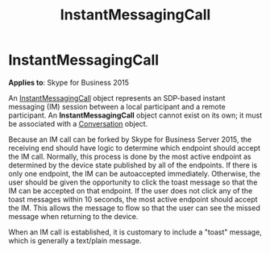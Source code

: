﻿---
title: InstantMessagingCall
description: Describes the InstantMessagingCall object and the necessary association with a Conversation object as it relates to Skype for Business 2015.
TOCTitle: InstantMessagingCall
ms:assetid: e3b82993-177c-4c66-b801-b69f17e1e022
ms:mtpsurl: https://msdn.microsoft.com/library/Dn466023(v=office.16)
ms:contentKeyID: 65239959
ms.date: 07/27/2015
mtps_version: v=office.16
---

# InstantMessagingCall


**Applies to**: Skype for Business 2015

An [InstantMessagingCall](https://msdn.microsoft.com/library/hh161841\(v=office.16\)) object represents an SDP-based instant messaging (IM) session between a local participant and a remote participant. An **InstantMessagingCall** object cannot exist on its own; it must be associated with a [Conversation](https://msdn.microsoft.com/library/hh349224\(v=office.16\)) object.

Because an IM call can be forked by Skype for Business Server 2015, the receiving end should have logic to determine which endpoint should accept the IM call. Normally, this process is done by the most active endpoint as determined by the device state published by all of the endpoints. If there is only one endpoint, the IM can be autoaccepted immediately. Otherwise, the user should be given the opportunity to click the toast message so that the IM can be accepted on that endpoint. If the user does not click any of the toast messages within 10 seconds, the most active endpoint should accept the IM. This allows the message to flow so that the user can see the missed message when returning to the device.

When an IM call is established, it is customary to include a "toast" message, which is generally a text/plain message.

